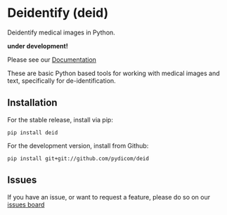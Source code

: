 # Deidentify (deid)

Deidentify medical images in Python.

**under development!**

Please see our [Documentation](https://pydicom.github.io/deid/)

These are basic Python based tools for working with medical images and text, specifically for de-identification.


<script src="assets/js/asciinema-player.js"></script>
<link rel="stylesheet" href="assets/css/asciinema-player.css"/>

<asciinema-player src="assets/asciicast/deid.json" poster="data:text/plain,Intro to deid client" title="Introduction to the deid client" author="vsochat@stanford.edu" cols="125" rows="20" speed="2.0" theme="asciinema"></asciinema-player>

## Installation
For the stable release, install via pip:

```
pip install deid
```

For the development version, install from Github:

```
pip install git+git://github.com/pydicom/deid
```

## Issues
If you have an issue, or want to request a feature, please do so on our [issues board](https://www.github.com/pydicom/deid/issues)

